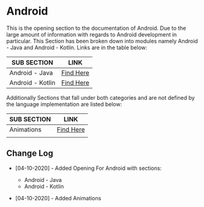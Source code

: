 # Android 

This is the opening section to the documentation of Android. Due to the large amount of information with regards to Android development in particular. This Section has been broken down into modules namely Android - Java and Android - Kotlin. Links are in the table below:

| SUB SECTION      | LINK                                         |
| ---------------- | -------------------------------------------- |
| Android - Java   | [Find Here](./sub-sections/java/README.md)   |
| Android - Kotlin | [Find Here](./sub-sections/kotlin/README.md) |

Additionally Sections that fall under both categories and are not defined by the language implementation are listed below:

| SUB SECTION | LINK                                |
| ----------- | ----------------------------------- |
| Animations  | [Find Here](./animations/README.md) |
|             |                                     |

## Change Log

- [04-10-2020] - Added Opening For Android with sections:
  - Android - Java
  - Android - Kotlin

- [04-10-2020] - Added Animations